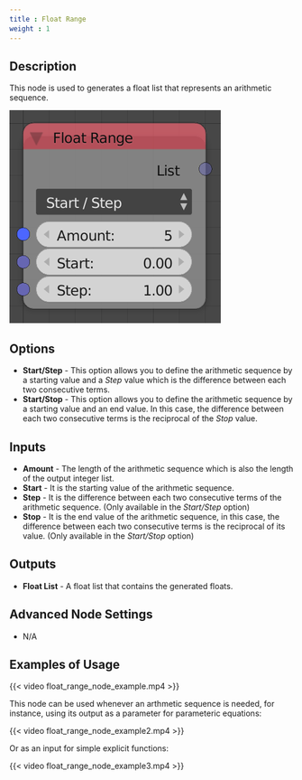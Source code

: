 ```yaml
---
title : Float Range
weight : 1
---
```


## Description

This node is used to generates a float list that represents an
arithmetic sequence.

![image](float_range_node.png)

## Options

  - **Start/Step** - This option allows you to define the arithmetic
    sequence by a starting value and a *Step* value which is the
    difference between each two consecutive terms.
  - **Start/Stop** - This option allows you to define the arithmetic
    sequence by a starting value and an end value. In this case, the
    difference between each two consecutive terms is the reciprocal of
    the *Stop* value.

## Inputs

  - **Amount** - The length of the arithmetic sequence which is also the
    length of the output integer list.
  - **Start** - It is the starting value of the arithmetic sequence.
  - **Step** - It is the difference between each two consecutive terms
    of the arithmetic sequence. (Only available in the *Start/Step*
    option)
  - **Stop** - It is the end value of the arithmetic sequence, in this
    case, the difference between each two consecutive terms is the
    reciprocal of its value. (Only available in the *Start/Stop* option)

## Outputs

  - **Float List** - A float list that contains the generated floats.

## Advanced Node Settings

  - N/A

## Examples of Usage

{{< video float_range_node_example.mp4 >}}

This node can be used whenever an arthmetic sequence is needed, for
instance, using its output as a parameter for parameteric equations:

{{< video float_range_node_example2.mp4 >}}

Or as an input for simple explicit functions:

{{< video float_range_node_example3.mp4 >}}
